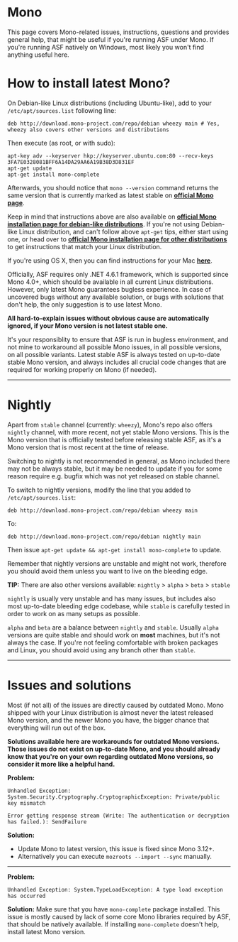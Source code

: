 # Mono

This page covers Mono-related issues, instructions, questions and provides general help, that might be useful if you're running ASF under Mono. If you're running ASF natively on Windows, most likely you won't find anything useful here.

# How to install latest Mono?

On Debian-like Linux distributions (including Ubuntu-like), add to your ```/etc/apt/sources.list``` following line:

```
deb http://download.mono-project.com/repo/debian wheezy main # Yes, wheezy also covers other versions and distributions
```

Then execute (as root, or with sudo):
```
apt-key adv --keyserver hkp://keyserver.ubuntu.com:80 --recv-keys 3FA7E0328081BFF6A14DA29AA6A19B38D3D831EF
apt-get update
apt-get install mono-complete
```

Afterwards, you should notice that ```mono --version``` command returns the same version that is currently marked as latest stable on **[official Mono page](http://www.mono-project.com/download/)**.

Keep in mind that instructions above are also available on **[official Mono installation page for debian-like distributions](http://www.mono-project.com/docs/getting-started/install/linux/#debian-ubuntu-and-derivatives)**. If you're not using Debian-like Linux distribution, and can't follow above ```apt-get``` tips, either start using one, or head over to **[official Mono installation page for other distributions](http://www.mono-project.com/download/#download-lin)** to get instructions that match your Linux distribution.

If you're using OS X, then you can find instructions for your Mac **[here](http://www.mono-project.com/download/#download-mac)**.

Officially, ASF requires only .NET 4.6.1 framework, which is supported since Mono 4.0+, which should be available in all current Linux distributions. However, only latest Mono guarantees bugless experience. In case of uncovered bugs without any available solution, or bugs with solutions that don't help, the only suggestion is to use latest Mono.

**All hard-to-explain issues without obvious cause are automatically ignored, if your Mono version is not latest stable one.**

It's your responsiblity to ensure that ASF is run in bugless environment, and not mine to workaround all possible Mono issues, in all possible versions, on all possible variants. Latest stable ASF is always tested on up-to-date stable Mono version, and always includes all crucial code changes that are required for working properly on Mono (if needed).

---

# Nightly

Apart from ```stable``` channel (currently: ```wheezy```), Mono's repo also offers ```nightly``` channel, with more recent, not yet stable Mono versions. This is the Mono version that is officially tested before releasing stable ASF, as it's a Mono version that is most recent at the time of release.

Switching to nightly is not recommended in general, as Mono included there may not be always stable, but it may be needed to update if you for some reason require e.g. bugfix which was not yet released on stable channel.

To switch to nightly versions, modify the line that you added to ```/etc/apt/sources.list```:

```
deb http://download.mono-project.com/repo/debian wheezy main
```

To:

```
deb http://download.mono-project.com/repo/debian nightly main
```

Then issue ```apt-get update && apt-get install mono-complete``` to update.

Remember that nightly versions are unstable and might not work, therefore you should avoid them unless you want to live on the bleeding edge.

**TIP:** There are also other versions available: ```nightly``` > ```alpha``` > ```beta``` > ```stable```

```nightly``` is usually very unstable and has many issues, but includes also most up-to-date bleeding edge codebase, while ```stable``` is carefully tested in order to work on as many setups as possible.

```alpha``` and ```beta``` are a balance between ```nightly``` and ```stable```. Usually ```alpha``` versions are quite stable and should work on **most** machines, but it's not always the case. If you're not feeling comfortable with broken packages and Linux, you should avoid using any branch other than ```stable```.

---

# Issues and solutions

Most (if not all) of the issues are directly caused by outdated Mono. Mono shipped with your Linux distribution is almost never the latest released Mono version, and the newer Mono you have, the bigger chance that everything will run out of the box.

**Solutions available here are workarounds for outdated Mono versions. Those issues do not exist on up-to-date Mono, and you should already know that you're on your own regarding outdated Mono versions, so consider it more like a helpful hand.**

**Problem:**
```
Unhandled Exception:
System.Security.Cryptography.CryptographicException: Private/public key mismatch
```
```
Error getting response stream (Write: The authentication or decryption has failed.): SendFailure
```

**Solution:**
- Update Mono to latest version, this issue is fixed since Mono 3.12+.
- Alternatively you can execute ```mozroots --import --sync``` manually.

---

**Problem:**
```
Unhandled Exception: System.TypeLoadException: A type load exception has occurred
```

**Solution:**
Make sure that you have ```mono-complete``` package installed. This issue is mostly caused by lack of some core Mono libraries required by ASF, that should be natively available. If installing ```mono-complete``` doesn't help, install latest Mono version.